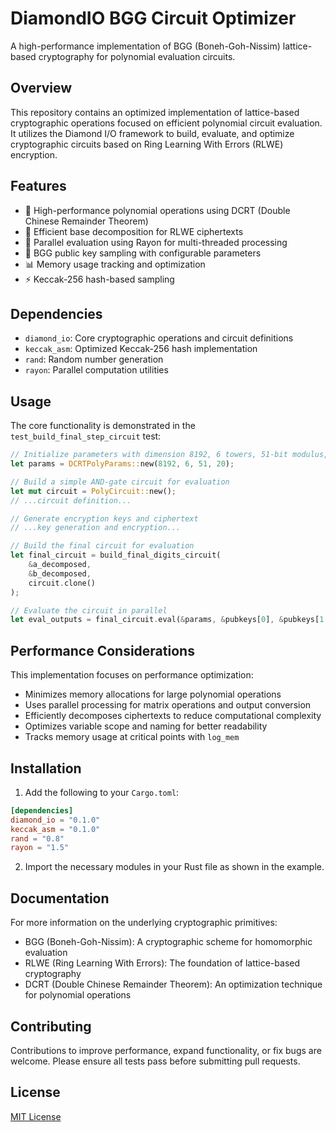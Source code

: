 # DiamondIO BGG Circuit Optimizer

A high-performance implementation of BGG (Boneh-Goh-Nissim) lattice-based cryptography for polynomial evaluation circuits.

## Overview

This repository contains an optimized implementation of lattice-based cryptographic operations focused on efficient polynomial circuit evaluation. It utilizes the Diamond I/O framework to build, evaluate, and optimize cryptographic circuits based on Ring Learning With Errors (RLWE) encryption.

## Features

- 🚀 High-performance polynomial operations using DCRT (Double Chinese Remainder Theorem)
- 🔄 Efficient base decomposition for RLWE ciphertexts
- 🧠 Parallel evaluation using Rayon for multi-threaded processing
- 🔑 BGG public key sampling with configurable parameters
- 📊 Memory usage tracking and optimization
- ⚡ Keccak-256 hash-based sampling

## Dependencies

- `diamond_io`: Core cryptographic operations and circuit definitions
- `keccak_asm`: Optimized Keccak-256 hash implementation
- `rand`: Random number generation
- `rayon`: Parallel computation utilities

## Usage

The core functionality is demonstrated in the `test_build_final_step_circuit` test:

```rust
// Initialize parameters with dimension 8192, 6 towers, 51-bit modulus, 20-bit base
let params = DCRTPolyParams::new(8192, 6, 51, 20);

// Build a simple AND-gate circuit for evaluation
let mut circuit = PolyCircuit::new();
// ...circuit definition...

// Generate encryption keys and ciphertext
// ...key generation and encryption...

// Build the final circuit for evaluation
let final_circuit = build_final_digits_circuit(
    &a_decomposed,
    &b_decomposed,
    circuit.clone()
);

// Evaluate the circuit in parallel
let eval_outputs = final_circuit.eval(&params, &pubkeys[0], &pubkeys[1..]);
```

## Performance Considerations

This implementation focuses on performance optimization:

- Minimizes memory allocations for large polynomial operations
- Uses parallel processing for matrix operations and output conversion
- Efficiently decomposes ciphertexts to reduce computational complexity
- Optimizes variable scope and naming for better readability
- Tracks memory usage at critical points with `log_mem`

## Installation

1. Add the following to your `Cargo.toml`:

```toml
[dependencies]
diamond_io = "0.1.0"
keccak_asm = "0.1.0"
rand = "0.8"
rayon = "1.5"
```

2. Import the necessary modules in your Rust file as shown in the example.

## Documentation

For more information on the underlying cryptographic primitives:

- BGG (Boneh-Goh-Nissim): A cryptographic scheme for homomorphic evaluation
- RLWE (Ring Learning With Errors): The foundation of lattice-based cryptography
- DCRT (Double Chinese Remainder Theorem): An optimization technique for polynomial operations

## Contributing

Contributions to improve performance, expand functionality, or fix bugs are welcome. Please ensure all tests pass before submitting pull requests.

## License

[MIT License](LICENSE)
